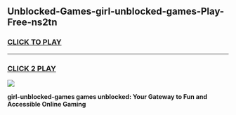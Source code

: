 
## Unblocked-Games-girl-unblocked-games-Play-Free-ns2tn
<h3>
<a href="https://premium76.site?title=girl-unblocked-games&ref=20A">CLICK TO PLAY</a></h3>
<hr>

<h3>
<a href="https://premium76.site?title=girl-unblocked-games&ref=20A">CLICK 2 PLAY</a>
  
</h3>

<a href="https://premium76.site?title=girl-unblocked-games&ref=20A"><img src="https://clearcache.store/games.png"></a>


**girl-unblocked-games games unblocked: Your Gateway to Fun and Accessible Online Gaming**
